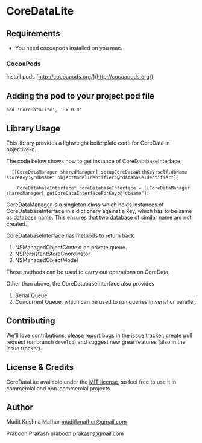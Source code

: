 # CoreDataLite

## Requirements

 - You need cocoapods installed on you mac.
  

### CocoaPods

Install pods
[http://cocoapods.org/](http://cocoapods.org/)

## Adding the pod to your project pod file

	pod 'CoreDataLite', '~> 0.0'
	
## Library Usage	

This library provides a lighweight boilerplate code for CoreData in objective-c.

The code below shows how to get instance of CoreDatabaseInterface

      
      [[CoreDataManager sharedManager] setupCoreDataWithKey:self.dbName storeKey:@"dbName" objectModelIdentifier:@"databaseIdentifier"];
        
        CoreDatabaseInterface* coreDatabaseInterface = [[CoreDataManager sharedManager] getCoreDataInterfaceForKey:@"dbName"];
        
CoreDataManager is a singleton class which holds instances of CoreDatabaseInterface in a dictionary against a key, which has to be same as database name. This ensures that two database of similar name are not created.

CoreDatabaseInterface has methods to return back 

1. NSManagedObjectContext on private queue.
2. NSPersistentStoreCoordinator 
3. NSManagedObjectModel

These methods can be used to carry out operations on CoreData. 

Other than above, the CoreDatabaseInterface also provides

1. Serial Queue
2. Concurrent Queue,
which can be used to run queries in serial or parallel.

## Contributing

We'll love contributions, please report bugs in the issue tracker, create pull request (on branch `develop`) and suggest new great features (also in the issue tracker).

## License & Credits

CoreDataLite available under the [MIT license](LICENSE), so feel free to use it in commercial and non-commercial projects.

## Author

Mudit Krishna Mathur muditkmathur@gmail.com

Prabodh Prakash prabodh.prakash@gmail.com

